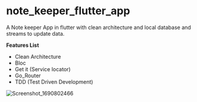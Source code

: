 # note_keeper_flutter_app

A Note keeper App in flutter with clean architecture and local database and streams to update data.



**Features List**

* Clean Architecture
* Bloc
* Get it (Service locator)
* Go_Router
* TDD (Test Driven Development)
  

  
![Screenshot_1690802466](https://github.com/namankk/note_keeper_flutter_app/assets/42471501/5e113395-7d84-4d70-8b6d-54f70c52ede2)

